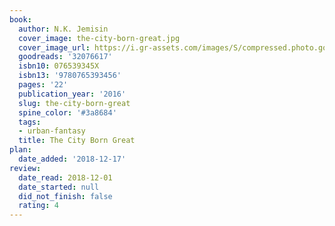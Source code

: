 ```yaml
---
book:
  author: N.K. Jemisin
  cover_image: the-city-born-great.jpg
  cover_image_url: https://i.gr-assets.com/images/S/compressed.photo.goodreads.com/books/1497629412l/32076617._SX98_.jpg
  goodreads: '32076617'
  isbn10: 076539345X
  isbn13: '9780765393456'
  pages: '22'
  publication_year: '2016'
  slug: the-city-born-great
  spine_color: '#3a8684'
  tags:
  - urban-fantasy
  title: The City Born Great
plan:
  date_added: '2018-12-17'
review:
  date_read: 2018-12-01
  date_started: null
  did_not_finish: false
  rating: 4
---
```


